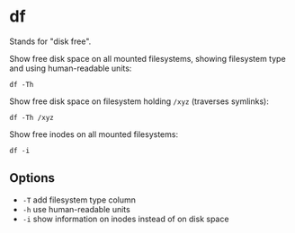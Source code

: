 # df

Stands for "disk free".

Show free disk space on all mounted filesystems, showing filesystem
type and using human-readable units:

    df -Th

Show free disk space on filesystem holding `/xyz` (traverses symlinks):

    df -Th /xyz

Show free inodes on all mounted filesystems:

    df -i

## Options

  - `-T` add filesystem type column
  - `-h` use human-readable units
  - `-i` show information on inodes instead of on disk space
